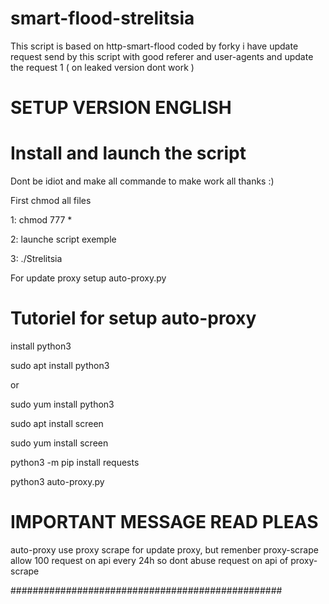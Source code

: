 # smart-flood-strelitsia
This script is based on http-smart-flood coded by forky i have update request send by this script with good referer and user-agents and update the request 1 ( on leaked version dont work )

# SETUP VERSION ENGLISH 





# Install and launch the script

 Dont be idiot and make all commande to make work all thanks :)
 
 First chmod all files 
 
 1: chmod 777 *
 
 2: launche script exemple
 
 3:  ./Strelitsia
 
 For update proxy setup auto-proxy.py

# Tutoriel for setup auto-proxy


install python3

sudo apt install python3

or

sudo yum install python3

sudo apt install screen

sudo yum install screen

python3 -m pip install requests

python3 auto-proxy.py


# IMPORTANT MESSAGE READ PLEAS

auto-proxy use proxy scrape for update proxy, but remenber proxy-scrape allow 100 request on api every 24h so dont abuse request on api of proxy-scrape

#################################################
